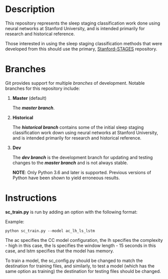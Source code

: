 # Description 

This repository represents the sleep staging classification work done using neural networks at Stanford University, and is intended primarily for research and historical reference.  

Those interested in using the sleep staging classification methods that were developed from this should use the primary, [Stanford-STAGES](https://www.github.com/stanford-stages/stanford-stages) repository.


# Branches

Git provides support for multiple _branches_ of development.  Notable branches for this repository include:

1. __Master__ (default)

   The ___master branch___.

1. __Historical__ 

   The ___historical branch___ contains some of the initial sleep staging classification work down using neural networks at Stanford University, and is intended primarily for research and historical reference.  

 
1. __Dev__

   The ___dev branch___ is the development branch for updating and testing changes to the ___master branch___ and is not always stable.      

   **NOTE**: Only Python 3.6 and later is supported. Previous versions of Python have been shown to yield erroneous results. 

# Instructions

__sc_train.py__ is run by adding an option with the following format:


Example:

`python sc_train.py --model ac_lh_ls_lstm`

The ac specifies the CC model configuration, the lh specifies the complexity - high in this case, the ls specifies the window length - 15 seconds in this case, and lstm specifies that the model has memory.

To train a model, the sc_config.py should be changed to match the destination for training files, and similarly, to test a model (which has the same option as training) the destination for testing files should be changed.
